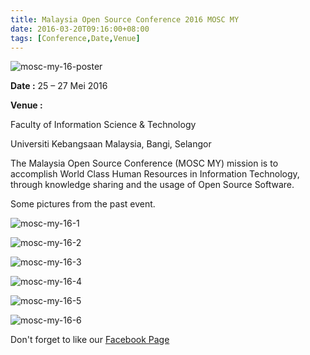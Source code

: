 ```yaml
---
title: Malaysia Open Source Conference 2016 MOSC MY
date: 2016-03-20T09:16:00+08:00
tags: [Conference,Date,Venue]
---
```


![mosc-my-16-poster](/images/poster-mosc-my-2016.jpg)

**Date :** 25 – 27 Mei 2016

**Venue :**

Faculty of Information Science & Technology

Universiti Kebangsaan Malaysia, Bangi, Selangor

The Malaysia Open Source Conference (MOSC MY) mission is to accomplish World Class Human Resources in Information Technology, through knowledge sharing and the usage of Open Source Software.

Some pictures from the past event.

![mosc-my-16-1](/images/malaysia-open-source-conference-16-1.jpg)

![mosc-my-16-2](/images/malaysia-open-source-conference-16-2.jpg)

![mosc-my-16-3](/images/malaysia-open-source-conference-16-3.jpg)

![mosc-my-16-4](/images/malaysia-open-source-conference-16-4.jpg)

![mosc-my-16-5](/images/malaysia-open-source-conference-16-5.jpg)

![mosc-my-16-6](/images/malaysia-open-source-conference-16-6.jpg)

Don't forget to like our [Facebook Page](https://www.facebook.com/moscmy/)




